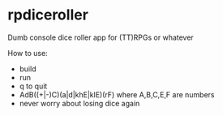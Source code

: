 # rpdiceroller
Dumb console dice roller app for (TT)RPGs or whatever

How to use:
- build
- run
- q to quit
- AdB((+|-)C)(a|d|khE|klE)(rF) where A,B,C,E,F are numbers
- never worry about losing dice again
